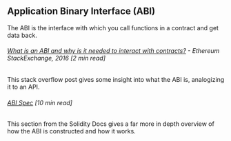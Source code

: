 ## Application Binary Interface \(ABI\)

The ABI is the interface with which you call functions in a contract and get data back.

###### [What is an ABI and why is it needed to interact with contracts?](https://ethereum.stackexchange.com/questions/234/what-is-an-abi-and-why-is-it-needed-to-interact-with-contracts) - Ethereum StackExchange, 2016 \[2 min read\]

This stack overflow post gives some insight into what the ABI is, analogizing it to an API.

###### [ABI Spec](http://solidity.readthedocs.io/en/develop/abi-spec.html) \[10 min read\]

This section from the Solidity Docs gives a far more in depth overview of how the ABI is constructed and how it works.

